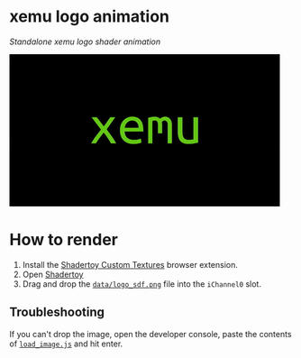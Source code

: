 # xemu logo animation
_Standalone xemu logo shader animation_

![render](renders/800x450.gif)

# How to render
1. Install the [Shadertoy Custom Textures](https://github.com/ahillss/ShadertoyCustomTextures) browser extension.
2. Open [Shadertoy](https://www.shadertoy.com/view/3ftSz8)
3. Drag and drop the [`data/logo_sdf.png`](data/logo_sdf.png) file into the `iChannel0` slot.

## Troubleshooting
If you can't drop the image, open the developer console, paste the contents of [`load_image.js`](load_image.js) and hit enter.